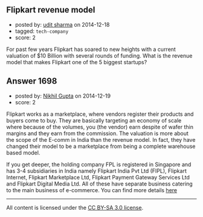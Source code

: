 ## Flipkart revenue model

- posted by: [udit sharma](https://stackexchange.com/users/5505129/udit-sharma) on 2014-12-18
- tagged: `tech-company`
- score: 2

For past few years Flipkart has soared to new heights with a current valuation of $10 Billion with several rounds of funding. What is the revenue model that makes Flipkart one of the 5 biggest startups?


## Answer 1698

- posted by: [Nikhil Gupta](https://stackexchange.com/users/2634812/nikhil-gupta) on 2014-12-19
- score: 2

<p>Flipkart works as a marketplace, where vendors register their products and buyers come to buy. They are basically targeting an economy of scale where because of the volumes, you (the vendor) earn despite of wafer thin margins and they earn from the commission. The valuation is more about the scope of the E-comm in India than the revenue model. In fact, they have changed their model to be a marketplace from being a complete warehouse based model.</p>

<p>If you get deeper, the holding company FPL is registered in Singapore and has 3-4 subsidiaries in India namely Flipkart India Pvt Ltd (FIPL), Flipkart Internet, Flipkart Marketplace Ltd, Flipkart Payment Gateway Services Ltd and Flipkart Digital Media Ltd. All of these have separate business catering to the main business of e-commerce. You can find more details <a href="http://www.business-standard.com/article/companies/decoding-flipkart-the-other-people-numbers-114080400147_1.html" rel="nofollow">here</a> </p>




---

All content is licensed under the [CC BY-SA 3.0 license](https://creativecommons.org/licenses/by-sa/3.0/).
